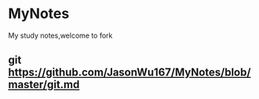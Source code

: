 # MyNotes
My study notes,welcome to fork
## git https://github.com/JasonWu167/MyNotes/blob/master/git.md
